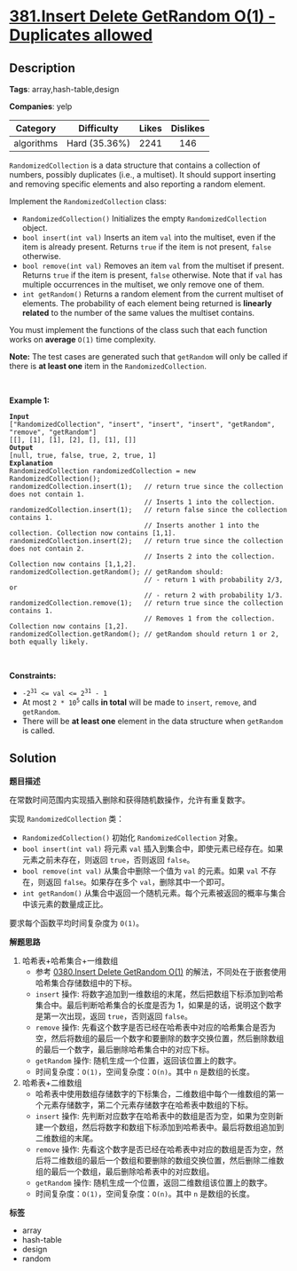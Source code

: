 # [381.Insert Delete GetRandom O(1) - Duplicates allowed](https://leetcode.com/problems/insert-delete-getrandom-o1-duplicates-allowed/description/)

## Description

**Tags**: array,hash-table,design

**Companies**: yelp

|  Category  |  Difficulty   | Likes | Dislikes |
| :--------: | :-----------: | :---: | :------: |
| algorithms | Hard (35.36%) | 2241  |   146    |


<p><code>RandomizedCollection</code> is a data structure that contains a collection of numbers, possibly duplicates (i.e., a multiset). It should support inserting and removing specific elements and also reporting a random element.</p>
<p>Implement the <code>RandomizedCollection</code> class:</p>
<ul>
  <li><code>RandomizedCollection()</code> Initializes the empty <code>RandomizedCollection</code> object.</li>
  <li><code>bool insert(int val)</code> Inserts an item <code>val</code> into the multiset, even if the item is already present. Returns <code>true</code> if the item is not present, <code>false</code> otherwise.</li>
  <li><code>bool remove(int val)</code> Removes an item <code>val</code> from the multiset if present. Returns <code>true</code> if the item is present, <code>false</code> otherwise. Note that if <code>val</code> has multiple occurrences in the multiset, we only remove one of them.</li>
  <li><code>int getRandom()</code> Returns a random element from the current multiset of elements. The probability of each element being returned is <strong>linearly related</strong> to the number of the same values the multiset contains.</li>
</ul>
<p>You must implement the functions of the class such that each function works on <strong>average</strong> <code>O(1)</code> time complexity.</p>
<p><strong>Note:</strong> The test cases are generated such that <code>getRandom</code> will only be called if there is <strong>at least one</strong> item in the <code>RandomizedCollection</code>.</p>
<p>&nbsp;</p>
<p><strong class="example">Example 1:</strong></p>
<pre><code><strong>Input</strong>
[&quot;RandomizedCollection&quot;, &quot;insert&quot;, &quot;insert&quot;, &quot;insert&quot;, &quot;getRandom&quot;, &quot;remove&quot;, &quot;getRandom&quot;]
[[], [1], [1], [2], [], [1], []]
<strong>Output</strong>
[null, true, false, true, 2, true, 1]
<strong>Explanation</strong>
RandomizedCollection randomizedCollection = new RandomizedCollection();
randomizedCollection.insert(1);   // return true since the collection does not contain 1.
                                  // Inserts 1 into the collection.
randomizedCollection.insert(1);   // return false since the collection contains 1.
                                  // Inserts another 1 into the collection. Collection now contains [1,1].
randomizedCollection.insert(2);   // return true since the collection does not contain 2.
                                  // Inserts 2 into the collection. Collection now contains [1,1,2].
randomizedCollection.getRandom(); // getRandom should:
                                  // - return 1 with probability 2/3, or
                                  // - return 2 with probability 1/3.
randomizedCollection.remove(1);   // return true since the collection contains 1.
                                  // Removes 1 from the collection. Collection now contains [1,2].
randomizedCollection.getRandom(); // getRandom should return 1 or 2, both equally likely.</code></pre>
<p>&nbsp;</p>
<p><strong>Constraints:</strong></p>
<ul>
  <li><code>-2<sup>31</sup> &lt;= val &lt;= 2<sup>31</sup> - 1</code></li>
  <li>At most <code>2 * 10<sup>5</sup></code> calls <strong>in total</strong> will be made to <code>insert</code>, <code>remove</code>, and <code>getRandom</code>.</li>
  <li>There will be <strong>at least one</strong> element in the data structure when <code>getRandom</code> is called.</li>
</ul>

## Solution

**题目描述**

在常数时间范围内实现插入删除和获得随机数操作，允许有重复数字。

实现 `RandomizedCollection` 类：

- `RandomizedCollection()` 初始化 `RandomizedCollection` 对象。
- `bool insert(int val)` 将元素 `val` 插入到集合中，即使元素已经存在。如果元素之前未存在，则返回 `true`，否则返回 `false`。
- `bool remove(int val)` 从集合中删除一个值为 `val` 的元素。如果 `val` 不存在，则返回 `false`。如果存在多个 `val`，删除其中一个即可。
- `int getRandom()` 从集合中返回一个随机元素。每个元素被返回的概率与集合中该元素的数量成正比。

要求每个函数平均时间复杂度为 `O(1)`。

**解题思路**

1. 哈希表+哈希集合+一维数组
   - 参考 [0380.Insert Delete GetRandom O(1)](./0380.insert-delete-get-random-o-1.md) 的解法，不同处在于嵌套使用哈希集合存储数组中的下标。
   - `insert` 操作: 将数字追加到一维数组的末尾，然后把数组下标添加到哈希集合中。最后判断哈希集合的长度是否为 1，如果是的话，说明这个数字是第一次出现，返回 `true`，否则返回 `false`。
   - `remove` 操作: 先看这个数字是否已经在哈希表中对应的哈希集合是否为空，然后将数组的最后一个数字和要删除的数字交换位置，然后删除数组的最后一个数字，最后删除哈希集合中的对应下标。
   - `getRandom` 操作: 随机生成一个位置，返回该位置上的数字。
   - 时间复杂度：`O(1)`，空间复杂度：`O(n)`。其中 `n` 是数组的长度。
2. 哈希表+二维数组
   - 哈希表中使用数组存储数字的下标集合，二维数组中每个一维数组的第一个元素存储数字，第二个元素存储数字在哈希表中数组的下标。
   - `insert` 操作: 先判断对应数字在哈希表中的数组是否为空，如果为空则新建一个数组，然后将数字和数组下标添加到哈希表中。最后将数组追加到二维数组的末尾。
   - `remove` 操作: 先看这个数字是否已经在哈希表中对应的数组是否为空，然后将二维数组的最后一个数组和要删除的数组交换位置，然后删除二维数组的最后一个数组，最后删除哈希表中的对应数组。
   - `getRandom` 操作: 随机生成一个位置，返回二维数组该位置上的数字。
   - 时间复杂度：`O(1)`，空间复杂度：`O(n)`。其中 `n` 是数组的长度。

**标签**

- array
- hash-table
- design
- random
